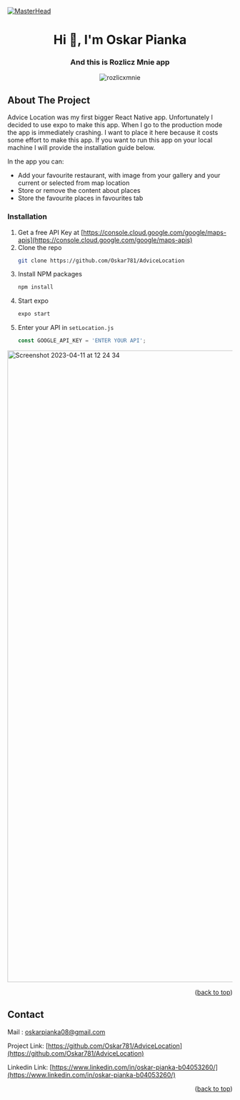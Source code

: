 [![MasterHead](https://teamquest.pl/img/static/blog/reactjs.jpeg)](https://reactnative.dev/)
<h1 align="center">Hi 👋, I'm Oskar Pianka</h1>
<h3 align="center">And this is Rozlicz Mnie app</h3>

<!-- Improved compatibility of back to top link: See: https://github.com/othneildrew/Best-README-Template/pull/73 -->
<a name="readme-top"></a>

<div align="center">

![rozlicxmnie](https://user-images.githubusercontent.com/97236622/231148717-eba401fb-65f1-494a-95a5-777c1547fe4b.gif)
</div>








<!-- ABOUT THE PROJECT -->
## About The Project

Advice Location was my first bigger React Native app. Unfortunately I decided to use expo to make this app. When I go to the production mode the app is immediately crashing. I want to place it here because it costs some effort to make this app. If you want to run this app on your local machine I will provide the installation guide below.

In the app you can:
* Add your favourite restaurant, with image from your gallery and your current or selected from map location
* Store or remove the content about places
* Store the favourite places in favourites tab 




### Installation


1. Get a free API Key at [https://console.cloud.google.com/google/maps-apis](https://console.cloud.google.com/google/maps-apis)
2. Clone the repo
   ```sh
   git clone https://github.com/Oskar781/AdviceLocation
   ```
3. Install NPM packages
   ```sh
   npm install
   ```
4. Start expo
   ```sh
   expo start
   ```
5. Enter your API in `setLocation.js`
   ```js
   const GOOGLE_API_KEY = 'ENTER YOUR API';
   ```

<img width="1415" alt="Screenshot 2023-04-11 at 12 24 34" src="https://user-images.githubusercontent.com/97236622/231132819-0bb8e886-2558-48be-a763-5898bf4df999.png">
<p align="right">(<a href="#readme-top">back to top</a>)</p>




<!-- CONTACT -->
## Contact

Mail : oskarpianka08@gmail.com

Project Link: [https://github.com/Oskar781/AdviceLocation](https://github.com/Oskar781/AdviceLocation)

Linkedin Link: [https://www.linkedin.com/in/oskar-pianka-b04053260/](https://www.linkedin.com/in/oskar-pianka-b04053260/)

<p align="right">(<a href="#readme-top">back to top</a>)</p>

